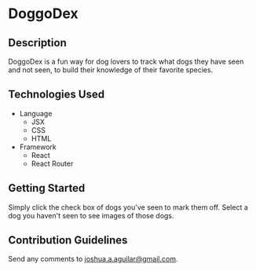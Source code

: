 # DoggoDex

## Description

DoggoDex is a fun way for dog lovers to track what dogs they have seen and not seen, to build their knowledge of their favorite species.

## Technologies Used

* Language
  * JSX
  * CSS
  * HTML
* Framework
  * React
  * React Router

## Getting Started

Simply click the check box of dogs you've seen to mark them off.
Select a dog you haven't seen to see images of those dogs.

## Contribution Guidelines

Send any comments to joshua.a.aguilar@gmail.com.

